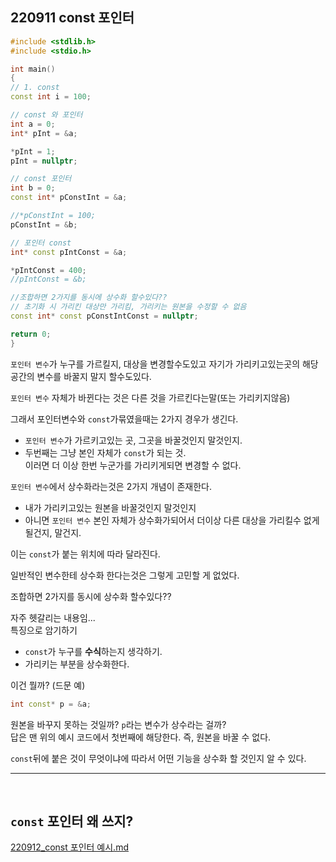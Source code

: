 ## 220911 const 포인터

```cpp
#include <stdlib.h>
#include <stdio.h>

int main()
{
// 1. const
const int i = 100;

// const 와 포인터
int a = 0;
int* pInt = &a;

*pInt = 1;
pInt = nullptr;

// const 포인터
int b = 0;
const int* pConstInt = &a;

//*pConstInt = 100;
pConstInt = &b;

// 포인터 const
int* const pIntConst = &a;

*pIntConst = 400;
//pIntConst = &b;

//조합하면 2가지를 동시에 상수화 할수있다??
// 초기화 시 가리킨 대상만 가리킴, 가리키는 원본을 수정할 수 없음
const int* const pConstIntConst = nullptr;

return 0;
}
```

`포인터 변수`가 누구를 가르킬지, 대상을 변경할수도있고
자기가 가리키고있는곳의 해당 공간의 변수를 바꿀지 말지 할수도있다.

`포인터 변수` 자체가 바뀐다는 것은 다른 것을 가르킨다는말(또는 가리키지않음)

그래서 포인터변수와 `const`가묶였을때는 2가지 경우가 생긴다.  
* `포인터 변수`가 가르키고있는 곳, 그곳을 바꿀것인지 말것인지.  
* 두번째는 그냥 본인 자체가 `const`가 되는 것.  
이러면 더 이상 한번 누군가를 가리키게되면 변경할 수 없다.  

`포인터 변수`에서 상수화라는것은 2가지 개념이 존재한다.   
* 내가 가리키고있는 원본을 바꿀것인지 말것인지   
* 아니면 `포인터 변수` 본인 자체가 상수화가되어서 더이상 다른 대상을 가리킬수 없게될건지, 말건지.  

이는 `const`가 붙는 위치에 따라 달라진다.  

일반적인 변수한테 상수화 한다는것은 그렇게 고민할 게 없었다.   

조합하면 2가지를 동시에 상수화 할수있다??  

자주 헷갈리는 내용임...    
특징으로 암기하기  
* `const`가 누구를 **수식**하는지 생각하기.    
* 가리키는 부분을 상수화한다.  


이건 뭘까? (드문 예) 
```cpp
int const* p = &a;
```
원본을 바꾸지 못하는 것일까? `p`라는 변수가 상수라는 걸까?  
답은 맨 위의 예시 코드에서 첫번째에 해당한다.
즉, 원본을 바꿀 수 없다.  

`const`뒤에 붙은 것이 무엇이냐에 따라서 어떤 기능을 상수화 할 것인지 알 수 있다.


---
<br/>

## `const` 포인터 왜 쓰지?  
[220912_const 포인터 예시.md](https://github.com/Yoo-Jeong/TIL/blob/master/C%2B%2B/220912_const%20%ED%8F%AC%EC%9D%B8%ED%84%B0%20%EC%98%88%EC%8B%9C.md)

<br/>
